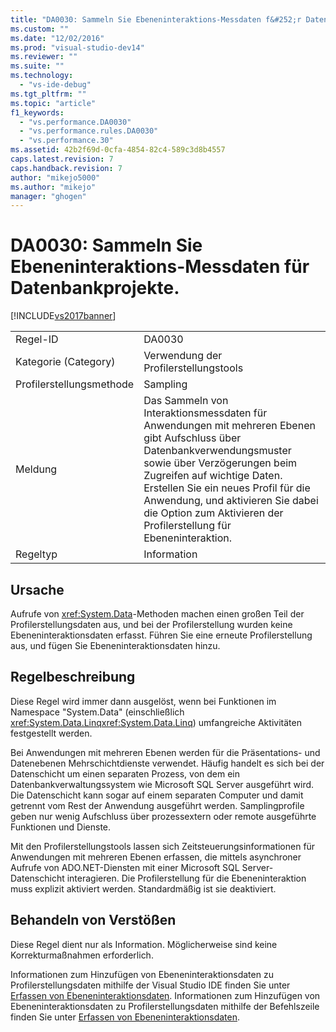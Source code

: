 ```yaml
---
title: "DA0030: Sammeln Sie Ebeneninteraktions-Messdaten f&#252;r Datenbankprojekte. | Microsoft Docs"
ms.custom: ""
ms.date: "12/02/2016"
ms.prod: "visual-studio-dev14"
ms.reviewer: ""
ms.suite: ""
ms.technology: 
  - "vs-ide-debug"
ms.tgt_pltfrm: ""
ms.topic: "article"
f1_keywords: 
  - "vs.performance.DA0030"
  - "vs.performance.rules.DA0030"
  - "vs.performance.30"
ms.assetid: 42b2f69d-0cfa-4854-82c4-589c3d8b4557
caps.latest.revision: 7
caps.handback.revision: 7
author: "mikejo5000"
ms.author: "mikejo"
manager: "ghogen"
---
```

# DA0030: Sammeln Sie Ebeneninteraktions-Messdaten f&#252;r Datenbankprojekte.
[!INCLUDE[vs2017banner](../code-quality/includes/vs2017banner.md)]

|||  
|-|-|  
|Regel\-ID|DA0030|  
|Kategorie \(Category\)|Verwendung der Profilerstellungstools|  
|Profilerstellungsmethode|Sampling|  
|Meldung|Das Sammeln von Interaktionsmessdaten für Anwendungen mit mehreren Ebenen gibt Aufschluss über Datenbankverwendungsmuster sowie über Verzögerungen beim Zugreifen auf wichtige Daten.  Erstellen Sie ein neues Profil für die Anwendung, und aktivieren Sie dabei die Option zum Aktivieren der Profilerstellung für Ebeneninteraktion.|  
|Regeltyp|Information|  
  
## Ursache  
 Aufrufe von <xref:System.Data>\-Methoden machen einen großen Teil der Profilerstellungsdaten aus, und bei der Profilerstellung wurden keine Ebeneninteraktionsdaten erfasst.  Führen Sie eine erneute Profilerstellung aus, und fügen Sie Ebeneninteraktionsdaten hinzu.  
  
## Regelbeschreibung  
 Diese Regel wird immer dann ausgelöst, wenn bei Funktionen im Namespace "System.Data" \(einschließlich <xref:System.Data.Linq><xref:System.Data.Linq>\) umfangreiche Aktivitäten festgestellt werden.  
  
 Bei Anwendungen mit mehreren Ebenen werden für die Präsentations\- und Datenebenen Mehrschichtdienste verwendet.  Häufig handelt es sich bei der Datenschicht um einen separaten Prozess, von dem ein Datenbankverwaltungssystem wie Microsoft SQL Server ausgeführt wird.  Die Datenschicht kann sogar auf einem separaten Computer und damit getrennt vom Rest der Anwendung ausgeführt werden.  Samplingprofile geben nur wenig Aufschluss über prozessextern oder remote ausgeführte Funktionen und Dienste.  
  
 Mit den Profilerstellungstools lassen sich Zeitsteuerungsinformationen für Anwendungen mit mehreren Ebenen erfassen, die mittels asynchroner Aufrufe von ADO.NET\-Diensten mit einer Microsoft SQL Server\-Datenschicht interagieren.  Die Profilerstellung für die Ebeneninteraktion muss explizit aktiviert werden.  Standardmäßig ist sie deaktiviert.  
  
## Behandeln von Verstößen  
 Diese Regel dient nur als Information. Möglicherweise sind keine Korrekturmaßnahmen erforderlich.  
  
 Informationen zum Hinzufügen von Ebeneninteraktionsdaten zu Profilerstellungsdaten mithilfe der Visual Studio IDE finden Sie unter [Erfassen von Ebeneninteraktionsdaten](../profiling/collecting-tier-interaction-data.md).  Informationen zum Hinzufügen von Ebeneninteraktionsdaten zu Profilerstellungsdaten mithilfe der Befehlszeile finden Sie unter [Erfassen von Ebeneninteraktionsdaten](../profiling/adding-tier-interaction-data-from-the-command-line.md).